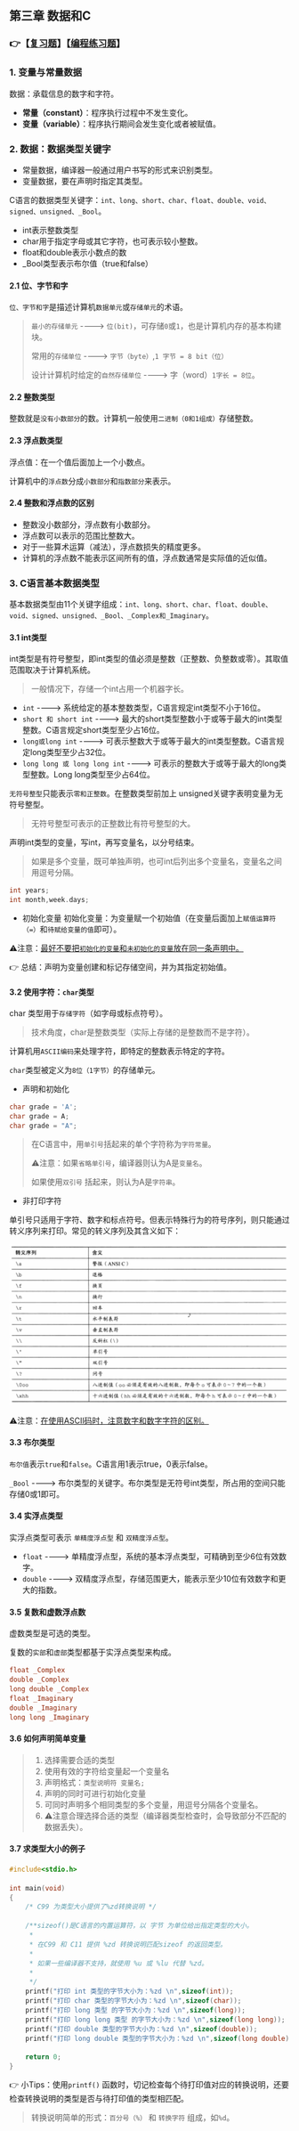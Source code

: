 ## 第三章 数据和C

### 👉【[复习题](./复习题.md)】【[编程练习题](./编程题.md)】

### 1. 变量与常量数据
数据：承载信息的数字和字符。

- **常量（constant）**：程序执行过程中不发生变化。
- **变量（variable）**：程序执行期间会发生变化或者被赋值。


### 2. 数据：数据类型关键字
- 常量数据，编译器一般通过用户书写的形式来识别类型。
- 变量数据，要在声明时指定其类型。


C语言的数据类型关键字：`int、long、short、char、float、double、void、signed、unsigned、_Bool`。
- int表示整数类型
- char用于指定字母或其它字符，也可表示较小整数。
- float和double表示小数点的数
- _Bool类型表示布尔值（true和false）

#### 2.1 位、字节和字
`位、字节和字`是描述计算机`数据单元`或`存储单元`的术语。
> `最小的存储单元` ----> `位(bit)`，可存储`0`或`1`，也是计算机内存的基本构建块。
> 
> 常用的`存储单位` ----> `字节（byte）`,`1 字节 = 8 bit（位）`
>
> 设计计算机时给定的`自然存储单位` ----> 字（word）`1字长 = 8位`。

#### 2.2 整数类型
整数就是`没有小数部分`的数。计算机一般使用`二进制（0和1组成）`存储整数。

#### 2.3 浮点数类型
浮点值：在一个值后面加上一个小数点。

计算机中的`浮点数`分成`小数部分`和`指数部分`来表示。

#### 2.4 整数和浮点数的区别
- 整数没小数部分，浮点数有小数部分。
- 浮点数可以表示的范围比整数大。
- 对于一些算术运算（减法），浮点数损失的精度更多。
- 计算机的浮点数不能表示区间所有的值，浮点数通常是实际值的近似值。

### 3. C语言基本数据类型
基本数据类型由11个关键字组成：`int、long、short、char、float、double、void、signed、unsigned、_Bool、_Complex和_Imaginary`。
#### 3.1 int类型
int类型是有符号整型，即int类型的值必须是整数（正整数、负整数或零）。其取值范围取决于计算机系统。
> 一般情况下，存储一个int占用一个机器字长。
- `int` ----> 系统给定的基本整数类型，C语言规定int类型不小于16位。
- `short 和 short int` ----> 最大的short类型整数小于或等于最大的int类型整数。C语言规定short类型至少占16位。
- `long或long int` ----> 可表示整数大于或等于最大的int类型整数。C语言规定long类型至少占32位。
- `long long 或 long long int` ----> 可表示的整数大于或等于最大的long类型整数。Long long类型至少占64位。

`无符号整型`只能表示`零和正整数`。在整数类型前加上 unsigned关键字表明变量为无符号整型。
> 无符号整型可表示的正整数比有符号整型的大。

声明int类型的变量，写int，再写变量名，以分号结束。
> 如果是多个变量，既可单独声明，也可int后列出多个变量名，变量名之间用逗号分隔。
```c
int years;
int month,week.days;
```
- 初始化变量
初始化变量：为变量赋一个初始值（在变量后面加上`赋值运算符（=）`和`待赋给变量的值`即可）。

⚠️注意：<u>最好不要把`初始化的变量`和`未初始化的变量`放在同一条声明中。</u>

👉 总结：声明为变量创建和标记存储空间，并为其指定初始值。

#### 3.2 使用字符：`char`类型
char 类型用于`存储字符`（如字母或标点符号）。
>技术角度，char是整数类型（实际上存储的是整数而不是字符）。

计算机用`ASCII编码`来处理字符，即特定的整数表示特定的字符。

`char`类型被定义为`8位（1字节）`的存储单元。

- 声明和初始化
```c
char grade = 'A';
char grade = A;
char grade = "A";
```
> 在C语言中，用`单引号`括起来的单个字符称为`字符常量`。
> 
> ⚠️注意：如果`省略单引号`，编译器则认为A是`变量名`。
>
> 如果使用`双引号` 括起来，则认为A是`字符串`。

- 非打印字符

单引号只适用于字符、数字和标点符号。但表示特殊行为的符号序列，则只能通过转义序列来打印。常见的转义序列及其含义如下：

![](./img/转义序列.png)

⚠️注意：<u>在使用ASCII码时，注意数字和数字字符的区别。</u>

#### 3.3 布尔类型
`布尔值`表示`true`和`false`。C语言用1表示true，0表示false。

`_Bool` ----> 布尔类型的关键字。布尔类型是无符号int类型，所占用的空间只能存储0或1即可。

#### 3.4 实浮点类型
实浮点类型可表示 `单精度浮点型` 和 `双精度浮点型`。

- `float` ----> 单精度浮点型，系统的基本浮点类型，可精确到至少6位有效数字。
- `double` ----> 双精度浮点型，存储范围更大，能表示至少10位有效数字和更大的指数。

#### 3.5 复数和虚数浮点数
虚数类型是可选的类型。

复数的`实部`和`虚部`类型都基于实浮点类型来构成。
```c
float _Complex
double _Complex
long double _Complex
float _Imaginary
double _Imaginary
long long _Imaginary
```
#### 3.6 如何声明简单变量
> 1. 选择需要合适的类型
> 2. 使用有效的字符给变量起一个变量名
> 3. 声明格式：`类型说明符 变量名;`
> 4. 声明的同时可进行初始化变量
> 5. 可同时声明多个相同类型的多个变量，用逗号分隔各个变量名。
> 6. ⚠️注意合理选择合适的类型（编译器类型检查时，会导致部分不匹配的数据丢失）。

#### 3.7 求类型大小的例子
```c
#include<stdio.h>

int main(void)
{
    /* C99 为类型大小提供了%zd转换说明 */

    /**sizeof()是C语言的内置运算符，以 字节 为单位给出指定类型的大小。
     * 
     * 在C99 和 C11 提供 %zd 转换说明匹配sizeof 的返回类型。
     * 
     * 如果一些编译器不支持，就使用 %u 或 %lu 代替 %zd。
     *
     */
    printf("打印 int 类型的字节大小为：%zd \n",sizeof(int));
    printf("打印 char 类型的字节大小为：%zd \n",sizeof(char));
    printf("打印 long 类型 的字节大小为：%zd \n",sizeof(long));
    printf("打印 long long 类型 的字节大小为：%zd \n",sizeof(long long));
    printf("打印 double 类型的字节大小为：%zd \n",sizeof(double));
    printf("打印 long double 类型的字节大小为：%zd \n",sizeof(long double));

    return 0;
}
```

👉 小Tips：使用`printf()` 函数时，切记检查每个待打印值对应的转换说明，还要检查转换说明的类型是否与待打印值的类型相匹配。
> 转换说明简单的形式：`百分号（%）` 和 `转换字符` 组成，如`%d`。

